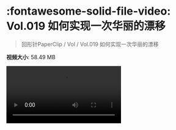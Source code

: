 # :fontawesome-solid-file-video: Vol.019 如何实现一次华丽的漂移

> 回形针PaperClip / Vol / Vol.019 如何实现一次华丽的漂移

**视频大小**: 58.49 MB

<div class="video"><video src="https://file.hsyhx.top/archive/PaperClip/Vol/019.mp4" controls preload>🤔 您的浏览器不支持 video 标签</video></div>